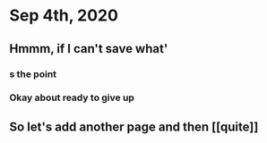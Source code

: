 # Sep 4th, 2020
## Hmmm, if I can't save what'
### s the point
### Okay about ready to give up
## So let's add another page and then [[quite]]
##
